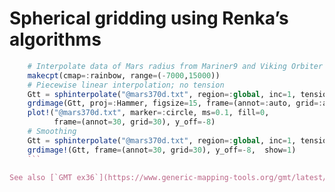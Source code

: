 # Spherical gridding using Renka’s algorithms

```julia
	# Interpolate data of Mars radius from Mariner9 and Viking Orbiter spacecrafts
	makecpt(cmap=:rainbow, range=(-7000,15000))
	# Piecewise linear interpolation; no tension
	Gtt = sphinterpolate("@mars370d.txt", region=:global, inc=1, tension=0, grid=true)
	grdimage(Gtt, proj=:Hammer, figsize=15, frame=(annot=:auto, grid=:auto), y_off=18)
	plot!("@mars370d.txt", marker=:circle, ms=0.1, fill=0,
          frame=(annot=30, grid=30), y_off=-8)
	# Smoothing
	Gtt = sphinterpolate("@mars370d.txt", region=:global, inc=1, tension=3, grid=true)
	grdimage!(Gtt, frame=(annot=30, grid=30), y_off=-8,  show=1)
    ```

See also [`GMT ex36`](https://www.generic-mapping-tools.org/gmt/latest/gallery/ex36.html#example-36)